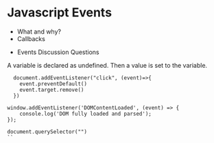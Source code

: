 # Javascript Events

- What and why?
- Callbacks


* Events Discussion Questions


 A variable is declared as undefined. 
 Then a value is set to the variable.








































```
  document.addEventListener("click", (event)=>{
    event.preventDefault()
    event.target.remove()
  })
```





```
window.addEventListener('DOMContentLoaded', (event) => {
    console.log('DOM fully loaded and parsed');
});
```

```
document.querySelector("")
``